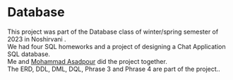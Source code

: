 # Database
<div>This project was part of the Database class of  winter/spring semester of 2023 in Noshirvani .</div>
<div>We had four SQL homeworks and a project of designing a Chat Application SQL database.</div>
<div>Me and <a href="https://github.com/AsadpourMohammad">Mohammad Asadpour</a> did the project together.</div>
<div>The ERD, DDL, DML, DQL, Phrase 3 and Phrase 4 are part of the project..</div>



